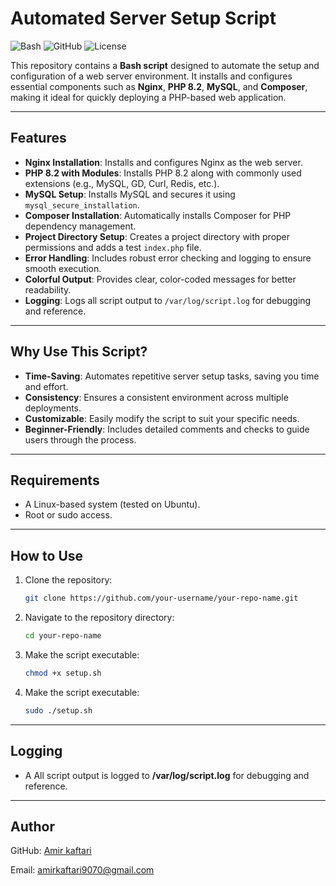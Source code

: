 # Automated Server Setup Script

![Bash](https://img.shields.io/badge/Language-Bash-green)
![GitHub](https://img.shields.io/badge/Platform-Linux-blue)
![License](https://img.shields.io/badge/License-MIT-orange)

This repository contains a **Bash script** designed to automate the setup and configuration of a web server environment. It installs and configures essential components such as **Nginx**, **PHP 8.2**, **MySQL**, and **Composer**, making it ideal for quickly deploying a PHP-based web application.

---

## Features

- **Nginx Installation**: Installs and configures Nginx as the web server.
- **PHP 8.2 with Modules**: Installs PHP 8.2 along with commonly used extensions (e.g., MySQL, GD, Curl, Redis, etc.).
- **MySQL Setup**: Installs MySQL and secures it using `mysql_secure_installation`.
- **Composer Installation**: Automatically installs Composer for PHP dependency management.
- **Project Directory Setup**: Creates a project directory with proper permissions and adds a test `index.php` file.
- **Error Handling**: Includes robust error checking and logging to ensure smooth execution.
- **Colorful Output**: Provides clear, color-coded messages for better readability.
- **Logging**: Logs all script output to `/var/log/script.log` for debugging and reference.

---

## Why Use This Script?

- **Time-Saving**: Automates repetitive server setup tasks, saving you time and effort.
- **Consistency**: Ensures a consistent environment across multiple deployments.
- **Customizable**: Easily modify the script to suit your specific needs.
- **Beginner-Friendly**: Includes detailed comments and checks to guide users through the process.

---

## Requirements

- A Linux-based system (tested on Ubuntu).
- Root or sudo access.

---

## How to Use

1. Clone the repository:
   ```bash
   git clone https://github.com/your-username/your-repo-name.git

2. Navigate to the repository directory:
   ```bash
   cd your-repo-name
3. Make the script executable:
   ```bash
   chmod +x setup.sh
4. Make the script executable:
   ```bash
   sudo ./setup.sh

---

## Logging

- A All script output is logged to **/var/log/script.log** for debugging and reference.

---

## Author

GitHub: [Amir kaftari](https://github.com/AmirKaftari)

Email: amirkaftari9070@gmail.com
